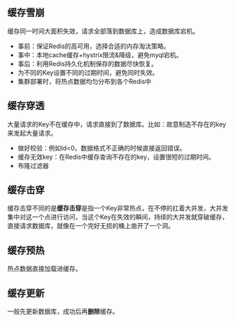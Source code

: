 ## 缓存雪崩

缓存同一时间大面积失效，请求全部落到数据库上，造成数据库宕机。

- 事前：保证Redis的高可用，选择合适的内存淘汰策略。
- 事中：本地cache缓存+hystrix限流&降级，避免myql宕机。
- 事后：利用Redis持久化机制保存的数据尽快恢复。
- 为不同的Key设置不同的过期时间，避免同时失效。
- 集群部署时，将热点数据均匀分布到各个Redis中

## 缓存穿透

大量请求的Key不在缓存中，请求直接到了数据库。比如：故意制造不存在的key来发起大量请求。

- 做好校验：例如Id<0，数据格式不正确的时候直接返回错误。
- 缓存无效key：在Redis中缓存查询不存在的key，设置很短的过期时间。
- 布隆过滤器

## 缓存击穿

缓存击穿不同的是**缓存击穿**是指一个Key非常热点，在不停的扛着大并发，大并发集中对这一个点进行访问，当这个Key在失效的瞬间，持续的大并发就穿破缓存，直接请求数据库，就像在一个完好无损的桶上凿开了一个洞。

## 缓存预热

热点数据直接加载进缓存。

## 缓存更新

一般先更新数据库，成功后再**删除**缓存。